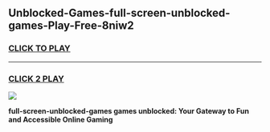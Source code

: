 
## Unblocked-Games-full-screen-unblocked-games-Play-Free-8niw2
<h3>
<a href="https://premium76.site?title=full-screen-unblocked-games&ref=18A">CLICK TO PLAY</a></h3>
<hr>

<h3>
<a href="https://premium76.site?title=full-screen-unblocked-games&ref=18A">CLICK 2 PLAY</a>
  
</h3>

<a href="https://premium76.site?title=full-screen-unblocked-games&ref=18A"><img src="https://clearcache.store/games.png"></a>


**full-screen-unblocked-games games unblocked: Your Gateway to Fun and Accessible Online Gaming**
